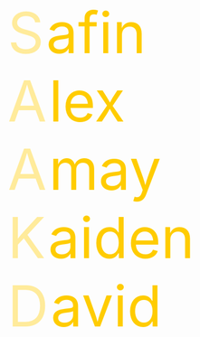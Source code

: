 <style>
.spanCapital {
    font-size: 100px;
    color: #ffeb9b;
}
.spanNormal {
    font-size: 100px;
    color: #ffcc00;
}
</style>
<body>
    <span class="spanCapital">S</span>
    <span class="spanNormal">afin</span><br>
    <span class="spanCapital">A</span>
    <span class="spanNormal">lex</span><br>
    <span class="spanCapital">A</span>
    <span class="spanNormal">may</span><br>
    <span class="spanCapital">K</span>
    <span class="spanNormal">aiden</span><br>
    <span class="spanCapital">D</span>
    <span class="spanNormal">avid</span>
</body>